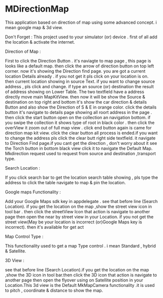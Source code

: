 # MDirectionMap
This application based on direction of map using some advanced concept. i mean google map &amp; 3d view.

Don't Forget :
This project used to your simulator (or) device . first of all add the location & activate the internet.

Direction of Map : 

First to click the Direction Button . it's naviagte to map page , this page is looks like a default map. then click the arrow of direction button on top left corner. now it's showing the Direction find page. you are got a current location Details already . if you not get it pls click on your location is on. then current location showing in source Text. if you want to change source address , pls click and change.
if type an source (or) destination the result of address showing on Lower Table.
The two textfield have a address directly move main MapKitView.
then now it will be show the Source & destination on top right and bottom it's show the car direction & details Button and also show the Direction of S & E in orange color. click the details button it's navigate to details page showing all roort address in the page . then click the start button open on the collection an navigation bottom. if you swipe the collection it shows type of root in black color . then click the  overView it zoom out of full map view . click end button again is came for direction map kit view. click the clear button all process is ended.if you want to change the address pls click the clear butt right side textfield. it navigate to Direction Find page.if you cant get the direction , don't worry about it see the Torch button in bottom black view click it to navigate the Default Map. Mkdirection request used to request from source and destination ,transport type.

Search Location :

If you click search bar to get the location search table showing , pls type the  address to click the table navigate to map & pin the location.

Google maps Functionality :

Add your Google Maps sdk key in appdelegate . see that before line (Search Location). if you get the location on the map ,show the street view icon in tool bar . then click the streetView Icon that action is navigate to another page then open the near by street view in your Location. if you not get the street view(May be your location is incorrect (or)Google Maps key is incorrect). then it's available for get act

Map Control Type :

This functionality used to get a map Type control . i mean Standard , hybrid & Satellite. 


3D View :

 see that before line (Search Location).if you get the location on the map ,show the 3D icon in tool bar.then click the 3D icon that action is navigate to another page then open the flyover using on Satellite position in your Location.This 3d view is the Default MkMapCamera functionality .it is used to pitch , coordinate & distance to show the map.
